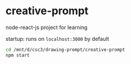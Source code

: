 # creative-prompt
node-react-js project for learning





startup: runs on `localhost:3000` by default

```bash
cd /mnt/d/csc3/drawing-prompt/creative-prompt
npm start
```

